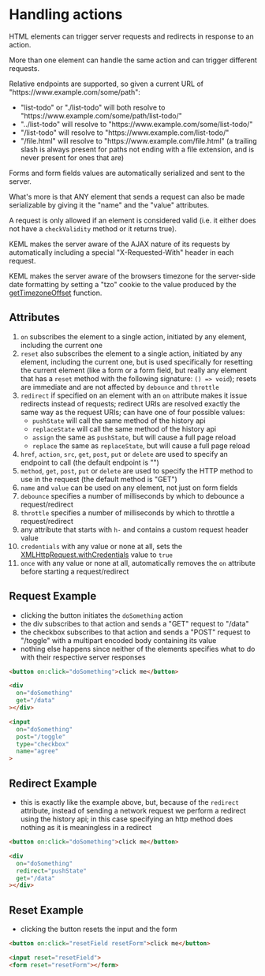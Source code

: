 # Handling actions

HTML elements can trigger server requests and redirects in response to an
action.

More than one element can handle the same action and can trigger different
requests.

Relative endpoints are supported, so given a current URL of
"https:/[]()/www[]().example.[]()com/some/path":

- "list-todo" or "./list-todo" will both resolve to
  "https:/[]()/www[]().example.[]()com/some/path/list-todo/"
- "../list-todo" will resolve to
  "https:/[]()/www[]().example.[]()com/some/list-todo/"
- "/list-todo" will resolve to
  "https:/[]()/www[]().example.[]()com/list-todo/"
- "/file.html" will resolve to
  "https:/[]()/www[]().example.[]()com/file.html" (a trailing slash is always
  present for paths not ending with a file extension, and is never present for
  ones that are)

Forms and form fields values are automatically serialized and sent to the
server.

What's more is that ANY element that sends a request can also be made
serializable by giving it the "name" and the "value" attributes.

A request is only allowed if an element is considered valid (i.e. it either does
not have a `checkValidity` method or it returns true).

KEML makes the server aware of the AJAX nature of its requests by automatically
including a special "X-Requested-With" header in each request.

KEML makes the server aware of the browsers timezone for the server-side
date formatting by setting a "tzo" cookie to the value produced by the
[getTimezoneOffset](https://developer.mozilla.org/en-US/docs/Web/JavaScript/Reference/Global_Objects/Date/getTimezoneOffset)
function.

## Attributes

1. `on` subscribes the element to a single action, initiated by any element,
  including the current one
1. `reset` also subscribes the element to a single action, initiated by any
element, including the current one, but is used specifically for resetting the
current element (like a form or a form field, but really any element that has a
`reset` method with the following signature: `() => void`); resets are immediate
and are not affected by `debounce` and `throttle`
1. `redirect` if specified on an element with an `on` attribute makes it issue
redirects instead of requests; redirect URIs are resolved exactly the same way
as the request URIs; can have one of four possible values:
    * `pushState` will call the same method of the history api
    * `replaceState` will call the same method of the history api
    * `assign` the same as `pushState`, but will cause a full page reload
    * `replace` the same as `replaceState`, but will cause a full page reload
1. `href`, `action`, `src`, `get`, `post`, `put` or `delete` are used to specify
  an endpoint to call (the default endpoint is "")
1. `method`, `get`, `post`, `put` or `delete` are used to specify the HTTP
  method to use in the request (the default method is "GET")
1. `name` and `value` can be used on any element, not just on form fields
1. `debounce` specifies a number of milliseconds by which to debounce a
request/redirect
1. `throttle` specifies a number of milliseconds by which to throttle a
request/redirect
1. any attribute that starts with `h-` and contains a custom request header value
1. `credentials` with any value or none at all, sets the
  [XMLHttpRequest.withCredentials](https://developer.mozilla.org/en-US/docs/Web/API/XMLHttpRequest/withCredentials)
  value to `true`
1. `once` with any value or none at all, automatically removes the `on`
attribute before starting a request/redirect

## Request Example

- clicking the button initiates the `doSomething` action
- the div subscribes to that action and sends a "GET" request to "/data"
- the checkbox subscribes to that action and sends a "POST" request to
  "/toggle" with a multipart encoded body containing its value
- nothing else happens since neither of the elements specifies what to do with
  their respective server responses

```html
<button on:click="doSomething">click me</button>

<div
  on="doSomething"
  get="/data"
></div>

<input
  on="doSomething"
  post="/toggle"
  type="checkbox"
  name="agree"
>
```

## Redirect Example

- this is exactly like the example above, but, because of the `redirect`
attribute, instead of sending a network request we perform a redirect using the
history api; in this case specifying an http method does nothing as it is
meaningless in a redirect

```html
<button on:click="doSomething">click me</button>

<div
  on="doSomething"
  redirect="pushState"
  get="/data"
></div>
```

## Reset Example

- clicking the button resets the input and the form

```html
<button on:click="resetField resetForm">click me</button>

<input reset="resetField">
<form reset="resetForm"></form>
```
